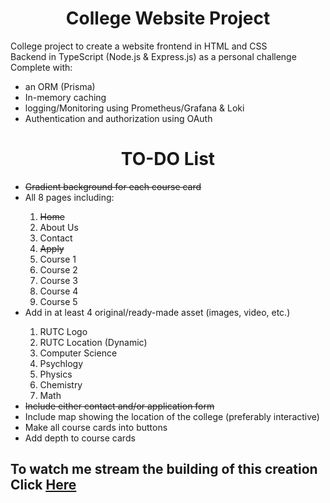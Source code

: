 <h1 align="center"> College Website Project</h1>
    <p>College project to create a website frontend in HTML and CSS<br>
       Backend in TypeScript (Node.js & Express.js) as a personal challenge<br>
       Complete with:
       <ul>
        <li>an ORM (Prisma)</li>
        <li>In-memory caching</li>
        <li>logging/Monitoring using Prometheus/Grafana & Loki</li>
        <li>Authentication and authorization using OAuth</li>
       </ul>
    </p>
<h1 align="center">TO-DO List</h1>
<ul>
    <li><s>Gradient background for each course card</s></li>
    <li>All 8 pages including:</li>
        <ol type="1">
            <li><s>Home</s></li>
            <li>About Us</li>
            <li>Contact</li>
            <li><s>Apply</s></li>
            <li>Course 1</li>
            <li>Course 2</li>
            <li>Course 3</li>
            <li>Course 4</li>
            <li>Course 5</li>
        </ol>
    <li>Add in at least 4 original/ready-made asset (images, video, etc.)</li>
        <ol type="1">
            <li>RUTC Logo</li>
            <li>RUTC Location (Dynamic)</li>
            <li>Computer Science</li>
            <li>Psychlogy</li>
            <li>Physics</li>
            <li>Chemistry</li>
            <li>Math</li>
        </ol>
    <li><s>Include either contact and/or application form</s></li>
    <li>Include map showing the location of the college (preferably interactive)</li>
    <li>Make all course cards into buttons</li>
    <li>Add depth to course cards</li>
</ul>
<h2>To watch me stream the building of this creation Click
    <a href="https://twitch.tv/auraluvsuxo target="_blank" rel="noopener noreferrer"><u>Here</u></a>
</h2>
